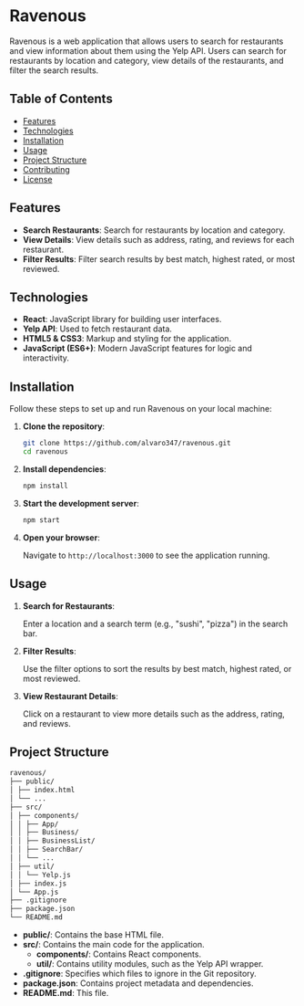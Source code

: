 # Ravenous

Ravenous is a web application that allows users to search for restaurants and view information about them using the Yelp API. Users can search for restaurants by location and category, view details of the restaurants, and filter the search results.

## Table of Contents

- [Features](#features)
- [Technologies](#technologies)
- [Installation](#installation)
- [Usage](#usage)
- [Project Structure](#project-structure)
- [Contributing](#contributing)
- [License](#license)

## Features

- **Search Restaurants**: Search for restaurants by location and category.
- **View Details**: View details such as address, rating, and reviews for each restaurant.
- **Filter Results**: Filter search results by best match, highest rated, or most reviewed.

## Technologies

- **React**: JavaScript library for building user interfaces.
- **Yelp API**: Used to fetch restaurant data.
- **HTML5 & CSS3**: Markup and styling for the application.
- **JavaScript (ES6+)**: Modern JavaScript features for logic and interactivity.

## Installation

Follow these steps to set up and run Ravenous on your local machine:

1. **Clone the repository**:

    ```sh
    git clone https://github.com/alvaro347/ravenous.git
    cd ravenous
    ```

2. **Install dependencies**:

    ```sh
    npm install
    ```

3. **Start the development server**:

    ```sh
    npm start
    ```

4. **Open your browser**:

    Navigate to `http://localhost:3000` to see the application running.

## Usage

1. **Search for Restaurants**:

    Enter a location and a search term (e.g., "sushi", "pizza") in the search bar.

2. **Filter Results**:

    Use the filter options to sort the results by best match, highest rated, or most reviewed.

3. **View Restaurant Details**:

    Click on a restaurant to view more details such as the address, rating, and reviews.

## Project Structure

```sh
ravenous/
├── public/
│ ├── index.html
│ └── ...
├── src/
│ ├── components/
│ │ ├── App/
│ │ ├── Business/
│ │ ├── BusinessList/
│ │ ├── SearchBar/
│ │ └── ...
│ ├── util/
│ │ └── Yelp.js
│ ├── index.js
│ └── App.js
├── .gitignore
├── package.json
└── README.md
```

- **public/**: Contains the base HTML file.
- **src/**: Contains the main code for the application.
  - **components/**: Contains React components.
  - **util/**: Contains utility modules, such as the Yelp API wrapper.
- **.gitignore**: Specifies which files to ignore in the Git repository.
- **package.json**: Contains project metadata and dependencies.
- **README.md**: This file.
